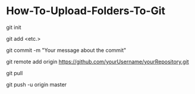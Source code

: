 # How-To-Upload-Folders-To-Git

git init

git add <folder1> <folder2> <etc.>
  
git commit -m "Your message about the commit"

git remote add origin https://github.com/yourUsername/yourRepository.git

git pull <remote-url> <branch-name>
  
git push -u origin master
